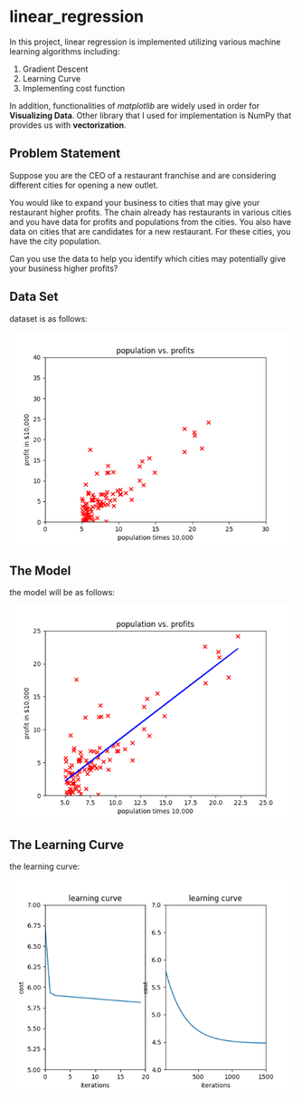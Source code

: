 # linear_regression

In this project, linear regression is implemented utilizing various machine learning algorithms including:
1. Gradient Descent
2. Learning Curve
3. Implementing cost function
 
In addition, functionalities of *matplotlib* are widely used in order for **Visualizing Data**. Other library that I used for implementation is NumPy that provides us with **vectorization**.

## Problem Statement
Suppose you are the CEO of a restaurant franchise and are considering different cities for opening a new outlet.

You would like to expand your business to cities that may give your restaurant higher profits.
The chain already has restaurants in various cities and you have data for profits and populations from the cities.
You also have data on cities that are candidates for a new restaurant.
For these cities, you have the city population.

Can you use the data to help you identify which cities may potentially give your business higher profits?
## Data Set
dataset is as follows:  
  
  ![Alt text](https://github.com/Sina-Akhavi/linear_regression/blob/master/images/Figure_3.png)
## The Model
the model will be as follows:  
  
  ![Alt text](https://github.com/Sina-Akhavi/linear_regression/blob/master/images/Figure_2.png)

## The Learning Curve
the learning curve:  

![Alt text](https://github.com/Sina-Akhavi/linear_regression/blob/master/images/Figure_1.png)









